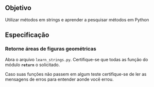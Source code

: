 ## Objetivo

Utilizar métodos em strings e aprender a pesquisar métodos em Python

## Especificação

### Retorne áreas de figuras geométricas

Abra o arquivo `learn_strings.py`. Certifique-se que todas as função do módulo **`return`** o solicitado.

Caso suas funções não passem em algum teste certifique-se de ler as mensagens de erros para entender aonde você errou.
